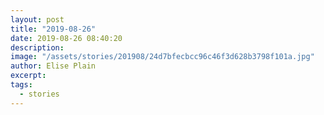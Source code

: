 ```yaml
---
layout: post
title: "2019-08-26"
date: 2019-08-26 08:40:20
description: 
image: "/assets/stories/201908/24d7bfecbcc96c46f3d628b3798f101a.jpg"
author: Elise Plain
excerpt: 
tags: 
  - stories
---
```



<p></p>
